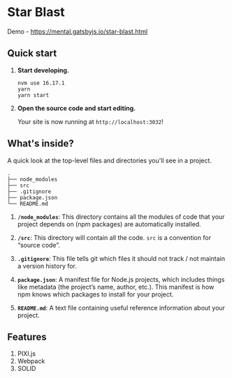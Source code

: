 <h1>Star Blast</h1>

Demo - https://mental.gatsbyjs.io/star-blast.html

## Quick start

1. **Start developing.**

    ```shell
    nvm use 16.17.1
    yarn
    yarn start
    ```

2. **Open the source code and start editing.**

    Your site is now running at `http://localhost:3032`!
    
## What's inside?

A quick look at the top-level files and directories you'll see in a project.

    .
    ├── node_modules
    ├── src
    ├── .gitignore
    ├── package.json
    └── README.md

1.  **`/node_modules`**: This directory contains all the modules of code that your project depends on (npm packages) are automatically installed.

2.  **`/src`**: This directory will contain all the code. `src` is a convention for “source code”.

3.  **`.gitignore`**: This file tells git which files it should not track / not maintain a version history for.

4. **`package.json`**: A manifest file for Node.js projects, which includes things like metadata (the project’s name, author, etc.). This manifest is how npm knows which packages to install for your project.

5. **`README.md`**: A text file containing useful reference information about your project.

## Features

1.  PIXI.js
2.  Webpack
3. SOLID
